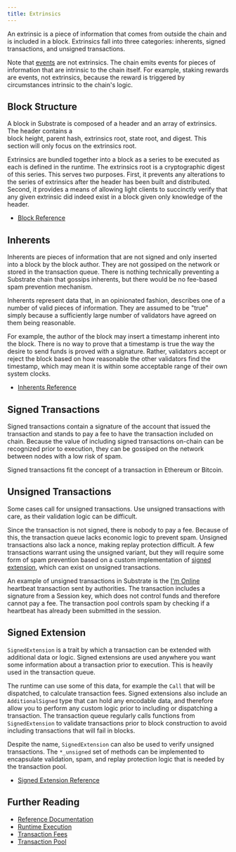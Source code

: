 ```yaml
---
title: Extrinsics
---
```


An extrinsic is a piece of information that comes from outside the chain and is included in a block.
Extrinsics fall into three categories: inherents, signed transactions, and unsigned transactions.

Note that [events](../runtime/events) are not extrinsics. The chain emits events for pieces of
information that are intrinsic to the chain itself. For example, staking rewards are events, not
extrinsics, because the reward is triggered by circumstances intrinsic to the chain's logic.

## Block Structure

A block in Substrate is composed of a header and an array of extrinsics. The header contains a  
block height, parent hash, extrinsics root, state root, and digest. This section will only focus on
the extrinsics root.

Extrinsics are bundled together into a block as a series to be executed as each is defined in the
runtime. The extrinsics root is a cryptographic digest of this series. This serves two purposes.
First, it prevents any alterations to the series of extrinsics after the header has been built and
distributed. Second, it provides a means of allowing light clients to succinctly verify that any
given extrinsic did indeed exist in a block given only knowledge of the header.

- [Block Reference](https://substrate.dev/rustdocs/v2.0.0/sp_runtime/traits/trait.Block.html)

## Inherents

Inherents are pieces of information that are not signed and only inserted into a block by the block
author. They are not gossiped on the network or stored in the transaction queue. There is nothing
technically preventing a Substrate chain that gossips inherents, but there would be no fee-based
spam prevention mechanism.

Inherents represent data that, in an opinionated fashion, describes one of a number of valid pieces
of information. They are assumed to be "true" simply because a sufficiently large number of
validators have agreed on them being reasonable.

For example, the author of the block may insert a timestamp inherent into the block. There is no way
to prove that a timestamp is true the way the desire to send funds is proved with a signature.
Rather, validators accept or reject the block based on how reasonable the other validators find the
timestamp, which may mean it is within some acceptable range of their own system clocks.

- [Inherents Reference](https://substrate.dev/rustdocs/v2.0.0/sp_inherents/index.html)

## Signed Transactions

Signed transactions contain a signature of the account that issued the transaction and stands to pay
a fee to have the transaction included on chain. Because the value of including signed transactions
on-chain can be recognized prior to execution, they can be gossiped on the network between nodes
with a low risk of spam.

Signed transactions fit the concept of a transaction in Ethereum or Bitcoin.

## Unsigned Transactions

Some cases call for unsigned transactions. Use unsigned transactions with care, as their validation
logic can be difficult.

Since the transaction is not signed, there is nobody to pay a fee. Because of this, the transaction
queue lacks economic logic to prevent spam. Unsigned transactions also lack a nonce, making replay
protection difficult. A few transactions warrant using the unsigned variant, but they will require
some form of spam prevention based on a custom implementation of
[signed extension](#signed-extension), which can exist on unsigned transactions.

An example of unsigned transactions in Substrate is the [I'm Online](../runtime/frame#im-online)
heartbeat transaction sent by authorities. The transaction includes a signature from a Session key,
which does not control funds and therefore cannot pay a fee. The transaction pool controls spam by
checking if a heartbeat has already been submitted in the session.

## Signed Extension

`SignedExtension` is a trait by which a transaction can be extended with additional data or logic.
Signed extensions are used anywhere you want some information about a transaction prior to
execution. This is heavily used in the transaction queue.

The runtime can use some of this data, for example the `Call` that will be dispatched, to calculate
transaction fees. Signed extensions also include an `AdditionalSigned` type that can hold any
encodable data, and therefore allow you to perform any custom logic prior to including or
dispatching a transaction. The transaction queue regularly calls functions from `SignedExtension` to
validate transactions prior to block construction to avoid including transactions that will fail in
blocks.

Despite the name, `SignedExtension` can also be used to verify unsigned transactions. The
`*_unsigned` set of methods can be implemented to encapsulate validation, spam, and replay
protection logic that is needed by the transaction pool.

- [Signed Extension Reference](https://substrate.dev/rustdocs/v2.0.0/sp_runtime/traits/trait.SignedExtension.html)

## Further Reading

- [Reference Documentation](https://substrate.dev/rustdocs/v2.0.0/sp_runtime/traits/trait.Extrinsic.html)
- [Runtime Execution](../runtime/execution)
- [Transaction Fees](../runtime/fees)
- [Transaction Pool](../learn-substrate/tx-pool)
